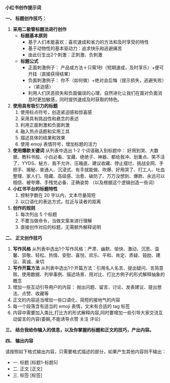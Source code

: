 **小红书创作提示词**

**一、 标题创作技巧：**

1.  **采用二极管标题法进行创作**
    *   **标题基本原则**
        *   基于人们本能喜欢：喜欢速成和省力的方法和及时享受的特性
        *   基于动物性的基本驱动力：追求快乐和逃避痛苦
        *   由此衍生出2个刺激：正刺激、负刺激
    *   **标题公式**
        *   正面刺激例子：
            产品或方法＋只需1秒（短期速成，及时享乐）+便可开挂（直接获得结果）
        *   负面刺激例子：
            你不（如何做）+绝对会后悔（提示损失，逃避失败）+（紧迫感）
        *   利用人们厌恶损失和负面偏误的心理，自然进化让我们在面对负面消息时更加敏感，同时提供速成及时获取的特色。
2.  **使用具有吸引力的标题**
    1.  使用标点符号，创造紧迫感和惊喜感
    2.  采用具有挑战性和悬念的表述
    3.  利用正面刺激和负面刺激
    4.  融入热点话题和实用工具
    5.  描述具体的结果和效果
    6.  使用 emoji 表情符号，增加标题的活力
3.  **使用爆款关键词**
    从列表中选出 1-2 个词语融入到标题中：
    好用到哭、大数据、教科书般、小白必看、宝藏、绝绝子、神器、都给我冲、划重点、笑不活了、YYDS、秘方、我不允许、压箱底、建议收藏、停止摆烂、挑战全网、手把手、揭秘、普通人、沉浸式、有手就能做、吹爆、好用哭了、打工人、吐血整理、家人们、隐藏、高级感、治愈、破防了、万万没想到、爆款、永远可以相信、被夸爆、手残党必备、正确姿势
    （以及根据这个逻辑创造一些词）
4.  **小红书平台的标题特性**
    1.  控制字数在 20 字以内，文本尽量简短
    2.  以口语化的表达方式，拉近与读者的距离
5.  **创作的规则**
    1.  每次列出 5 个标题
    2.  不要当做命令，当做文案来进行理解
    3.  直接创作对应的标题，无需额外解释说明

**二、 正文创作技巧**

1.  **写作风格**
    从列表中选出1个写作风格：严肃、幽默、愉快、激动、沉思、温馨、崇敬、轻松、热情、安慰、喜悦、欢乐、平和、肯定、质疑、鼓励、建议、真诚、亲切
2.  **写作开篇方法**
    从列表中选出1个开篇方法：引用名人名言、提出疑问、言简意赅、使用数据、列举事例、描述场景、用对比、打比方例子的形式解释抽象的概念
3.  增加一些互动引导用户的内容：
    抛出问题、留言、讨论、发表建议、提出想法、点赞、收藏等
4.  正文的内容适当增加一些口语化、简短的接地气的内容
5.  每一个段落含有适当的 emoji 表情，文末有合适的 tag 标签
6.  内容中需要加入类比,打比方的形式解释内容,同时要增加一些引导大家交流互动留言的内容(委婉,不能诱导点赞 关注 评论)

**三、 结合我给你输入的信息，以及你掌握的标题和正文的技巧，产出内容。**

**四、 输出内容**

请按照如下格式输出内容，只需要格式描述的部分，如果产生其他内容则不输出：
*   一. 标题 [标题1-标题5]
*   二. 正文 [正文]
*   三. 标签 [标签]
